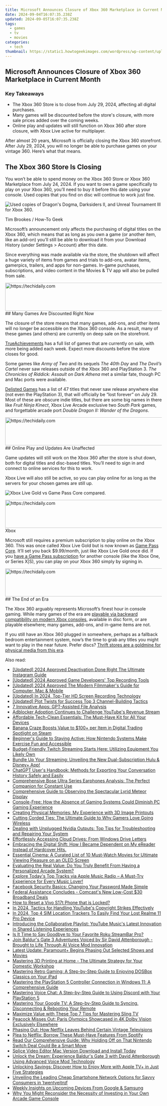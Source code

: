 ```yaml
---
title: Microsoft Announces Closure of Xbox 360 Marketplace in Current Month
date: 2024-09-04T16:07:35.238Z
updated: 2024-09-05T16:07:35.238Z
tags:
  - games
  - tv
  - movies
categories:
  - tech
thumbnail: https://static1.howtogeekimages.com/wordpress/wp-content/uploads/2024/07/xbox_360_console.jpg
---
```


## Microsoft Announces Closure of Xbox 360 Marketplace in Current Month

### Key Takeaways

* The Xbox 360 Store is to close from July 29, 2024, affecting all digital purchases.
* Many games will be discounted before the store's closure, with more sale prices added over the coming weeks.
* Online play and updates will still function on Xbox 360 after store closure, with Xbox Live active for multiplayer.

 After almost 20 years, Microsoft is officially closing the Xbox 360 storefront. After July 29, 2024, you will no longer be able to purchase games on your vintage 360\. Here’s what that means.

##  The Xbox 360 Store Is Closing

 You won’t be able to spend money on the Xbox 360 Store or Xbox 360 Marketplace from July 24, 2024\. If you want to own a game specifically to play on your Xbox 360, you’ll need to buy it before this date using your console. Used copies that you find on disc will continue to work just fine.

![Used copies of Dragon's Dogma, Darksiders II, and Unreal Tournament III for Xbox 360.](https://static1.howtogeekimages.com/wordpress/wp-content/uploads/2024/04/used_games.jpg) 

Tim Brookes / How-To Geek

 Microsoft’s announcement only affects the purchasing of digital titles on the Xbox 360, which means that as long as you own a game (or another item, like an add-on) you’ll still be able to download it from your Download History (under Settings > Account) after this date.

 Since everything was made available via the store, the shutdown will affect a huge variety of items from games and trials to add-ons, avatar items, gamerpics, trailers, and apps for non-games. In-game purchases, subscriptions, and video content in the Movies & TV app will also be pulled from sale.

<!-- affiliate ads begin -->
<a href="https://appsumo.8odi.net/c/5597632/2137380/7443" target="_top" id="2137380">
  <img src="//a.impactradius-go.com/display-ad/7443-2137380" border="0" alt="https://techidaily.com" width="728" height="90"/>
</a>
<img height="0" width="0" src="https://appsumo.8odi.net/i/5597632/2137380/7443" style="position:absolute;visibility:hidden;" border="0" />
<!-- affiliate ads end -->
##  Many Games Are Discounted Right Now

 The closure of the store means that many games, add-ons, and other items will no longer be accessible on the Xbox 360 console. As a result, many of these games (and others) are currently on deep sale on the storefront.

[TrueAchievements](https://www.trueachievements.com/news/non-backwards-compatible-xbox-360-games-sale) has a full list of games that are currently on sale, with more being added each week. Expect more discounts before the store closes for good.

 Some games like _Army of Two_ and its sequels _The 40th Day_ and _The Devil’s Cartel_ never saw releases outside of the Xbox 360 and PlayStation 3\. _The Chronicles of Riddick: Assault on Dark Athena_ met a similar fate, though PC and Mac ports were available.

[Delisted Games](https://delistedgames.com/xbox-360-marketplace-resources/) has a list of 47 titles that never saw release anywhere else (not even the PlayStation 3), that will officially be “lost forever” on July 29\. Most of these are obscure indie titles, but there are some big names in there like _Fruit Ninja Kinect_, Xbox Live Arcade exclusive two _South Park_ games, and forgettable arcade port _Double Dragon II: Wander of the Dragons_.

<!-- affiliate ads begin -->
<a href="https://appsumo.8odi.net/c/5597632/2049383/7443" target="_top" id="2049383">
  <img src="//a.impactradius-go.com/display-ad/7443-2049383" border="0" alt="https://techidaily.com" width="728" height="90"/>
</a>
<img height="0" width="0" src="https://appsumo.8odi.net/i/5597632/2049383/7443" style="position:absolute;visibility:hidden;" border="0" />
<!-- affiliate ads end -->
##  Online Play and Updates Are Unaffected

 Game updates will still work on the Xbox 360 after the store is shut down, both for digital titles and disc-based titles. You’ll need to sign in and connect to online services for this to work.

 Xbox Live will also still be active, so you can play online for as long as the servers for your chosen games are still up.

![Xbox Live Gold vs Game Pass Core compared.](https://static1.howtogeekimages.com/wordpress/wp-content/uploads/2024/07/screenshot-2024-07-04-at-10-39-08.png) 

<!-- affiliate ads begin -->
<a href="https://aligracehair.sjv.io/c/5597632/1915870/19272" target="_top" id="1915870">
  <img src="//a.impactradius-go.com/display-ad/19272-1915870" border="0" alt="https://techidaily.com" width="728" height="90"/>
</a>
<img height="0" width="0" src="https://aligracehair.sjv.io/i/5597632/1915870/19272" style="position:absolute;visibility:hidden;" border="0" />
<!-- affiliate ads end -->
Xbox

 Microsoft still requires a premium subscription to play online on the Xbox 360\. This was once called Xbox Live Gold but is now known as [Game Pass Core](https://www.xbox.com/en-US/xbox-game-pass/core). It’ll set you back $9.99/month, just like Xbox Live Gold once did. If you [have a Game Pass subscription](https://fox-info.techidaily.com/2024-approved-4-solutions-for-iphone-hdr-video-washed-out-in-premiere-pro/) for another console (like the Xbox One, or Series X|S), you can play on your Xbox 360 simply by signing in.

<!-- affiliate ads begin -->
<a href="https://aligracehair.sjv.io/c/5597632/2016170/19272" target="_top" id="2016170">
  <img src="//a.impactradius-go.com/display-ad/19272-2016170" border="0" alt="https://techidaily.com" width="728" height="90"/>
</a>
<img height="0" width="0" src="https://aligracehair.sjv.io/i/5597632/2016170/19272" style="position:absolute;visibility:hidden;" border="0" />
<!-- affiliate ads end -->
##  The End of an Era

 The Xbox 360 arguably represents Microsoft’s finest hour in console gaming. While many games of the era are [playable via backward compatibility on modern Xbox consoles](https://fox-helps.techidaily.com/thrilling-adventures-captured-pro-hero5-and-super-sj7-for-2024/), available in disc form, or are playable elsewhere; many games, add-ons, and in-game items are not.

 If you still have an Xbox 360 plugged in somewhere, perhaps as a fallback bedroom entertainment system, now’s the time to grab any titles you might want to play in the near future. Prefer discs? [Thrift stores are a goldmine for physical media from this era](https://screen-sharing-recording.techidaily.com/in-2024-perfecting-your-hulu-capture-pc-macios-android-tips/).

<ins class="adsbygoogle"
     style="display:block"
     data-ad-format="autorelaxed"
     data-ad-client="ca-pub-7571918770474297"
     data-ad-slot="1223367746"></ins>



<ins class="adsbygoogle"
     style="display:block"
     data-ad-client="ca-pub-7571918770474297"
     data-ad-slot="8358498916"
     data-ad-format="auto"
     data-full-width-responsive="true"></ins>

<span class="atpl-alsoreadstyle">Also read:</span>
<div><ul>
<li><a href="https://instagram-video-files.techidaily.com/updated-2024-approved-deactivation-done-right-the-ultimate-instagram-guide/"><u>[Updated] 2024 Approved  Deactivation Done Right  The Ultimate Instagram Guide</u></a></li>
<li><a href="https://eaxpv-info.techidaily.com/updated-2024-approved-game-developers-top-recording-tools/"><u>[Updated] 2024 Approved  Game Developers' Top Recording Tools</u></a></li>
<li><a href="https://desktop-recording.techidaily.com/updated-2024-approved-the-modern-filmmakers-guide-for-computer-mac-and-mobile/"><u>[Updated] 2024 Approved  The Modern Filmmaker's Guide for Computer, Mac & Mobile</u></a></li>
<li><a href="https://video-screen-grab.techidaily.com/updated-in-2024-top-tier-hd-screen-recording-technology/"><u>[Updated] In 2024, Top-Tier HD Screen Recording Technology</u></a></li>
<li><a href="https://facebook-video-share.techidaily.com/updated-plot-twists-for-success-top-3-channel-building-tactics/"><u>[Updated] Plot Twists for Success  Top 3 Channel-Building Tactics</u></a></li>
<li><a href="https://tech-savvy.techidaily.com/7-innovative-apps-gpt-assisted-file-analysis/"><u>7 Innovative Apps: GPT-Assisted File Analysis</u></a></li>
<li><a href="https://buynow-help.techidaily.com/adblocker-adoption-continues-to-challenge-youtubes-revenue-stream/"><u>Adblocker Adoption Continues to Challenge YouTube's Revenue Stream</u></a></li>
<li><a href="https://buynow-help.techidaily.com/affordable-tech-clean-essentials-the-must-have-kit-for-all-your-devices/"><u>Affordable Tech-Clean Essentials: The Must-Have Kit for All Your Devices</u></a></li>
<li><a href="https://buynow-help.techidaily.com/banana-craze-boosts-value-to-100plus-per-item-in-digital-trading-spotlight-on-steam/"><u>Banana Craze Boosts Value to $100+ per Item in Digital Trading Spotlight on Steam</u></a></li>
<li><a href="https://buynow-help.techidaily.com/beginners-guide-to-staying-active-how-nintendo-systems-make-exercise-fun-and-accessible/"><u>Beginner's Guide to Staying Active: How Nintendo Systems Make Exercise Fun and Accessible</u></a></li>
<li><a href="https://buynow-help.techidaily.com/budget-friendly-twitch-streaming-starts-here-utilizing-equipment-you-likely-own/"><u>Budget-Friendly Twitch Streaming Starts Here: Utilizing Equipment You Likely Own</u></a></li>
<li><a href="https://buynow-help.techidaily.com/bundle-up-your-streaming-unveiling-the-new-dual-subscription-hulu-and-disneyplus-app/"><u>Bundle Up Your Streaming: Unveiling the New Dual-Subscription Hulu & Disney+ App!</u></a></li>
<li><a href="https://tech-haven.techidaily.com/chatgpt-users-handbook-methods-for-exporting-your-conversation-history-safely-and-easily/"><u>ChatGPT User's Handbook: Methods for Exporting Your Conversation History Safely and Easily</u></a></li>
<li><a href="https://buynow-help.techidaily.com/comprehensive-bose-ultra-series-earphones-analysis-the-perfect-companion-for-constant-use/"><u>Comprehensive Bose Ultra Series Earphones Analysis: The Perfect Companion for Constant Use</u></a></li>
<li><a href="https://buynow-help.techidaily.com/comprehensive-guide-to-observing-the-spectacular-lyrid-meteor-display/"><u>Comprehensive Guide to Observing the Spectacular Lyrid Meteor Display</u></a></li>
<li><a href="https://buynow-help.techidaily.com/console-free-how-the-absence-of-gaming-systems-could-diminish-pc-gaming-experience/"><u>Console-Free: How the Absence of Gaming Systems Could Diminish PC Gaming Experience</u></a></li>
<li><a href="https://buynow-help.techidaily.com/creating-physical-memories-my-experience-with-3d-image-printouts/"><u>Creating Physical Memories: My Experience with 3D Image Printouts</u></a></li>
<li><a href="https://buynow-help.techidaily.com/cutting-corded-ties-the-ultimate-guide-to-why-gamers-love-going-wireless/"><u>Cutting Corded Ties: The Ultimate Guide to Why Gamers Love Going Wireless</u></a></li>
<li><a href="https://sound-issues.techidaily.com/dealing-with-unplugged-nvidia-outputs-top-tips-for-troubleshooting-and-repairing-your-system/"><u>Dealing with Unplugged Nvidia Outputs: Top Tips for Troubleshooting and Repairing Your System</u></a></li>
<li><a href="https://win11.techidaily.com/effortlessly-accessing-cloud-drives-from-windows-drive-letters/"><u>Effortlessly Accessing Cloud Drives: From Windows Drive Letters</u></a></li>
<li><a href="https://buynow-help.techidaily.com/embracing-the-digital-shift-how-i-became-dependent-on-my-ereader-instead-of-hardcover-hits/"><u>Embracing the Digital Shift: How I Became Dependent on My eReader Instead of Hardcover Hits.</u></a></li>
<li><a href="https://buynow-help.techidaily.com/essential-cinema-a-curated-list-of-10-must-watch-movies-for-ultimate-viewing-pleasure-on-an-oled-screen/"><u>Essential Cinema: A Curated List of 10 Must-Watch Movies for Ultimate Viewing Pleasure on an OLED Screen</u></a></li>
<li><a href="https://buynow-help.techidaily.com/evaluating-the-real-value-do-you-truly-benefit-from-having-a-personalized-arcade-system/"><u>Evaluating the Real Value: Do You Truly Benefit From Having a Personalized Arcade System?</u></a></li>
<li><a href="https://buynow-help.techidaily.com/explore-todays-top-tracks-via-apple-music-radio-a-must-try-experience-for-every-music-lover/"><u>Explore Today's Top Tracks via Apple Music Radio – A Must-Try Experience for Every Music Lover!</u></a></li>
<li><a href="https://technical-tips.techidaily.com/facebook-security-basics-changing-your-password-made-simple/"><u>Facebook Security Basics: Changing Your Password Made Simple</u></a></li>
<li><a href="https://buynow-help.techidaily.com/federal-assistance-concludes-comcasts-new-low-cost-30-broadband-deals/"><u>Federal Assistance Concludes - Comcast's New Low-Cost $30 Broadband Deals</u></a></li>
<li><a href="https://android-unlock.techidaily.com/how-to-reset-a-vivo-s17t-phone-that-is-locked-by-drfone-android/"><u>How to Reset a Vivo S17t Phone that is Locked?</u></a></li>
<li><a href="https://youtube-stream.techidaily.com/in-2024-tactics-for-handling-youtubes-copyright-strikes-effectively/"><u>In 2024, Tactics for Handling YouTube's Copyright Strikes Effectively</u></a></li>
<li><a href="https://easy-unlock-android.techidaily.com/in-2024-top-4-sim-location-trackers-to-easily-find-your-lost-realme-11-pro-device-by-drfone-android/"><u>In 2024, Top 4 SIM Location Trackers To Easily Find Your Lost Realme 11 Pro Device</u></a></li>
<li><a href="https://buynow-help.techidaily.com/introducing-the-collaborative-playlist-youtube-musics-latest-innovation-in-shared-listening-experiences/"><u>Introducing the Collaborative Playlist: YouTube Music's Latest Innovation in Shared Listening Experiences</u></a></li>
<li><a href="https://buynow-help.techidaily.com/is-it-time-to-say-goodbye-to-your-favorite-roku-streambar-pro/"><u>Is It Time to Say Goodbye to Your Favorite Roku StreamBar Pro?</u></a></li>
<li><a href="https://buynow-help.techidaily.com/join-baldurs-gate-3-adventures-voiced-by-sir-david-attenborough-brought-to-life-through-ai-voice-mod-innovation/"><u>Join Baldur's Gate 3 Adventures Voiced by Sir David Attenborough - Brought to Life Through AI Voice Mod Innovation</u></a></li>
<li><a href="https://buynow-help.techidaily.com/latest-update-paramountplus-begins-phasing-out-selected-shows-and-movies/"><u>Latest Update: Paramount+ Begins Phasing Out Selected Shows and Movies</u></a></li>
<li><a href="https://buynow-help.techidaily.com/mastering-3d-printing-at-home-the-ultimate-strategy-for-your-domestic-workshop/"><u>Mastering 3D Printing at Home - The Ultimate Strategy for Your Domestic Workshop</u></a></li>
<li><a href="https://buynow-help.techidaily.com/mastering-retro-gaming-a-step-by-step-guide-to-enjoying-dosbox-classics-on-your-ipad/"><u>Mastering Retro Gaming: A Step-by-Step Guide to Enjoying DOSBox Classics on Your iPad</u></a></li>
<li><a href="https://buynow-help.techidaily.com/mastering-the-playstation-5-controller-connection-in-windows-11-a-comprehensive-guide/"><u>Mastering the PlayStation 5 Controller Connection in Windows 11: A Comprehensive Guide</u></a></li>
<li><a href="https://buynow-help.techidaily.com/mastering-voice-chat-a-step-by-step-guide-to-using-discord-with-your-playstation-5/"><u>Mastering Voice Chat: A Step-by-Step Guide to Using Discord with Your PlayStation 5</u></a></li>
<li><a href="https://buynow-help.techidaily.com/mastering-your-google-tv-a-step-by-step-guide-to-syncing-disconnecting-and-rebooting-your-remote/"><u>Mastering Your Google TV: A Step-by-Step Guide to Syncing, Disconnecting & Rebooting Your Remote</u></a></li>
<li><a href="https://buynow-help.techidaily.com/maximize-value-with-these-top-7-tips-for-mastering-sling-tv/"><u>Maximize Value with These Top 7 Tips for Mastering Sling TV</u></a></li>
<li><a href="https://buynow-help.techidaily.com/peacock-misses-out-paris-olympics-showcased-in-4k-dolby-vision-exclusively-elsewhere/"><u>Peacock Misses Out: Paris Olympics Showcased in 4K Dolby Vision Exclusively Elsewhere</u></a></li>
<li><a href="https://buynow-help.techidaily.com/phasing-out-how-netflix-leaves-behind-certain-vintage-televisions/"><u>Phasing Out: How Netflix Leaves Behind Certain Vintage Televisions</u></a></li>
<li><a href="https://buynow-help.techidaily.com/plea-to-netflix-borrow-these-must-have-features-from-spotify/"><u>Plea to Netflix: Borrow These Must-Have Features From Spotify</u></a></li>
<li><a href="https://buynow-help.techidaily.com/read-our-comprehensive-guide-why-holding-off-on-that-nintendo-switch-deal-could-be-a-smart-move/"><u>Read Our Comprehensive Guide: Why Holding Off on That Nintendo Switch Deal Could Be a Smart Move</u></a></li>
<li><a href="https://smart-video-creator.techidaily.com/splice-video-editor-mac-version-download-and-install-today/"><u>Splice Video Editor Mac Version Download and Install Today</u></a></li>
<li><a href="https://buynow-help.techidaily.com/unlock-the-dream-experience-baldurs-gate-3-with-david-attenborough-using-advanced-voice-mod-technology/"><u>Unlock the Dream: Experience Baldur's Gate 3 with David Attenborough Using Advanced Voice Mod Technology</u></a></li>
<li><a href="https://buynow-help.techidaily.com/unlocking-savings-discover-how-to-enjoy-more-with-apple-tvplus-in-just-five-strategies/"><u>Unlocking Savings: Discover How to Enjoy More with Apple TV+ in Just Five Strategies</u></a></li>
<li><a href="https://buynow-reviews.techidaily.com/unveiling-the-leading-cheap-smartphone-network-options-for-savvy-consumers-in-twentyeitnf/"><u>Unveiling the Leading Cheap Smartphone Network Options for Savvy Consumers in ˈtwentyeitnɪf</u></a></li>
<li><a href="https://buynow-help.techidaily.com/weekly-insights-on-upcoming-devices-from-google-and-samsung/"><u>Weekly Insights on Upcoming Devices From Google & Samsung</u></a></li>
<li><a href="https://buynow-help.techidaily.com/why-you-might-reconsider-the-necessity-of-investing-in-your-own-arcade-game-console/"><u>Why You Might Reconsider the Necessity of Investing in Your Own Arcade Game Console</u></a></li>
</ul></div>
